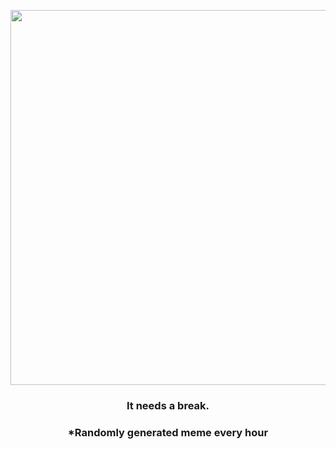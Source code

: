 <p align="center">
        <img src="https://i.redd.it/d676es3uek991.gif" width="600" height="600">
        </p>
        <h3 align="center">It needs a break.</h3>
        <h3 align="center">*Randomly generated meme every hour</h3>
    